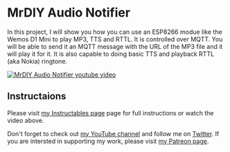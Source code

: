 # MrDIY Audio Notifier

In this project, I will show you how you can use an ESP8266 modue like the Wemos D1 Mini to play MP3, TTS and RTTL. It is controlled over MQTT. You will be able to send it an MQTT message with the URL of the MP3 file and it will play it for it. It is also capable to doing basic TTS and playback RTTL (aka Nokia) ringtone.

[![MrDIY Audio Notifier youtube video](https://youtu.be/SPa9SMyPU58/0.jpg)](https://youtu.be/SPa9SMyPU58)


## Instructaions

Please visit <a href="">my Instructables page</a> page for full instructions or watch the video above.

<p>Don't forget to check out <a href="https://www.youtube.com/channel/UCtfYdcn8F8wfRA2BXp2FPtg">my YouTube channel</a>  and follow me on <a href="https://twitter.com/MrDIYca">Twitter</a>. If you are intersted in supporting my work, please visit <a href="https://www.patreon.com/MrDIYca?fan_landing=true">my Patreon page</a>.</p>


